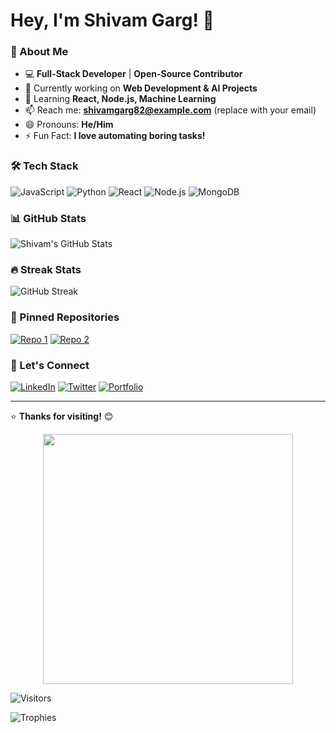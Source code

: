 # Hey, I'm Shivam Garg! 👋

### 🚀 About Me
- 💻 **Full-Stack Developer** | **Open-Source Contributor**
- 🔭 Currently working on **Web Development & AI Projects**
- 🌱 Learning **React, Node.js, Machine Learning**
- 📫 Reach me: **shivamgarg82@example.com** (replace with your email)
- 😄 Pronouns: **He/Him**
- ⚡ Fun Fact: **I love automating boring tasks!**

### 🛠️ Tech Stack
![JavaScript](https://img.shields.io/badge/JavaScript-F7DF1E?style=flat&logo=javascript&logoColor=black)
![Python](https://img.shields.io/badge/Python-3776AB?style=flat&logo=python&logoColor=white)
![React](https://img.shields.io/badge/React-61DAFB?style=flat&logo=react&logoColor=black)
![Node.js](https://img.shields.io/badge/Node.js-339933?style=flat&logo=node.js&logoColor=white)
![MongoDB](https://img.shields.io/badge/MongoDB-47A248?style=flat&logo=mongodb&logoColor=white)

### 📊 GitHub Stats
![Shivam's GitHub Stats](https://github-readme-stats.vercel.app/api?username=shivamgarg82&show_icons=true&theme=radical)

### 🔥 Streak Stats
![GitHub Streak](https://github-readme-streak-stats.herokuapp.com/?user=shivamgarg82&theme=dark)

### 📌 Pinned Repositories
[![Repo 1](https://github-readme-stats.vercel.app/api/pin/?username=shivamgarg82&repo=your-repo&theme=dark)](https://github.com/shivamgarg82/your-repo)
[![Repo 2](https://github-readme-stats.vercel.app/api/pin/?username=shivamgarg82&repo=another-repo&theme=dark)](https://github.com/shivamgarg82/another-repo)

### 🤝 Let's Connect
[![LinkedIn](https://img.shields.io/badge/LinkedIn-0077B5?style=flat&logo=linkedin&logoColor=white)](https://www.linkedin.com/in/shivam-garg-474739317/)
[![Twitter](https://img.shields.io/badge/Twitter-1DA1F2?style=flat&logo=twitter&logoColor=white)](https://twitter.com/your-handle)
[![Portfolio](https://img.shields.io/badge/Portfolio-%23000000.svg?style=flat&logo=react&logoColor=white)](https://your-portfolio.com)

---

⭐ **Thanks for visiting!** 😊


<p align="center">
  <img src="https://media.giphy.com/media/your-gif.gif" width="400" />
</p>

![Visitors](https://visitor-badge.laobi.icu/badge?page_id=shivamgarg82.shivamgarg82)

![Trophies](https://github-profile-trophy.vercel.app/?username=shivamgarg82&theme=onedark)
